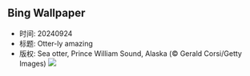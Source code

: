 ## Bing Wallpaper
- 时间: 20240924
- 标题: Otter-ly amazing
- 版权: Sea otter, Prince William Sound, Alaska (© Gerald Corsi/Getty Images)
![](https://cn.bing.com/th?id=OHR.IcebergOtter_EN-US3869054406_UHD.jpg&rf=LaDigue_UHD.jpg&pid=hp&w=3840&h=2160&rs=1&c=4)
